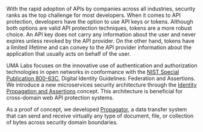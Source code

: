 With the rapid adoption of APIs by companies across all industries, security ranks as the top challenge for most developers. When it comes to API protection, developers have the option to use API keys or tokens. Although both options are valid API protection techniques, tokens are a more robust choice. An API key does not carry any information about the user and never expires unless revoked by the API provider. On the other hand, tokens have a limited lifetime and can convey to the API provider information about the application that usually acts on behalf of the user.

UMA Labs focuses on the innovative use of authentication and authorization technologies in open networks in conformance with the [NIST Special Publication 800-63C](https://pages.nist.gov/800-63-3/sp800-63c.html), Digital Identity Guidelines: Federation and Assertions. We introduce a new microservices security architecture through the [Identity Propagation and Assertions](https://github.com/umalabs/identity-propagation-and-assertions) concept. This architecture is beneficial for cross-domain web API protection systems.

As a proof of concept, we developed [Propagator](https://github.com/umalabs/propagator), a data transfer system that can send and receive virtually any type of document, file, or collection of bytes across security domain boundaries.

